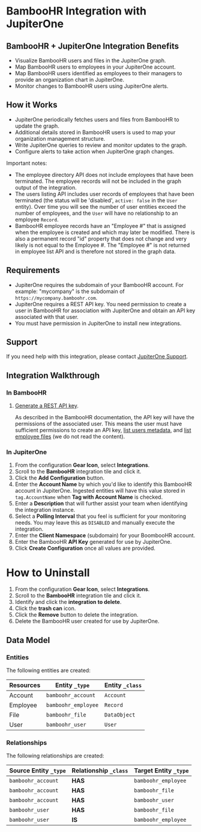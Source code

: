 # BambooHR Integration with JupiterOne

## BambooHR + JupiterOne Integration Benefits

*   Visualize BambooHR users and files in the JupiterOne graph.
*   Map BambooHR users to employees in your JupiterOne account.
*   Map BambooHR users identified as employees to their managers to provide an
    organization chart in JupiterOne.
*   Monitor changes to BambooHR users using JupiterOne alerts.

## How it Works

*   JupiterOne periodically fetches users and files from BambooHR to update the
    graph.
*   Additional details stored in BambooHR users is used to map your organization
    management structure.
*   Write JupiterOne queries to review and monitor updates to the graph.
*   Configure alerts to take action when JupiterOne graph changes.

Important notes:

*   The employee directory API does not include employees that have been
    terminated. The employee records will not be included in the graph output of
    the integration.
*   The users listing API includes user records of employees that have been
    terminated (the status will be 'disabled', `active: false` in the `User`
    entity). Over time you will see the number of user entities exceed the number
    of employees, and the `User` will have no relationship to an employee
    `Record`.
*   BambooHR employee records have an "Employee #" that is assigned when the
    employee is created and which may later be modified. There is also a permanent
    record "id" property that does not change and very likely is not equal to the
    Employee #. The "Employee #" is not returned in employee list API and is
    therefore not stored in the graph data.

## Requirements

*   JupiterOne requires the subdomain of your BambooHR account. For example:
    "mycompany" is the subdomain of `https://mycompany.bamboohr.com`.
*   JupiterOne requires a REST API key. You need permission to create a user in
    BambooHR for association with JupiterOne and obtain an API key associated with
    that user.
*   You must have permission in JupiterOne to install new integrations.

## Support

If you need help with this integration, please contact
[JupiterOne Support](https://support.jupiterone.io).

## Integration Walkthrough

### In BambooHR

1.  [Generate a REST API key](https://documentation.bamboohr.com/docs/getting-started).

    As described in the BambooHR documentation, the API key will have the
    permissions of the associated user. This means the user must have sufficient
    permissions to create an API key,
    [list users metadata](https://www.bamboohr.com/api/documentation/metadata.php),
    and
    [list employee files](https://www.bamboohr.com/api/documentation/employees.php)
    (we do not read the content).

### In JupiterOne

1.  From the configuration **Gear Icon**, select **Integrations**.
2.  Scroll to the **BambooHR** integration tile and click it.
3.  Click the **Add Configuration** button.
4.  Enter the **Account Name** by which you'd like to identify this BambooHR
    account in JupiterOne. Ingested entities will have this value stored in
    `tag.AccountName` when **Tag with Account Name** is checked.
5.  Enter a **Description** that will further assist your team when identifying
    the integration instance.
6.  Select a **Polling Interval** that you feel is sufficient for your monitoring
    needs. You may leave this as `DISABLED` and manually execute the integration.
7.  Enter the **Client Namespace** (subdomain) for your BoombooHR account.
8.  Enter the BambooHR **API Key** generated for use by JupiterOne.
9.  Click **Create Configuration** once all values are provided.

# How to Uninstall

1.  From the configuration **Gear Icon**, select **Integrations**.
2.  Scroll to the **BambooHR** integration tile and click it.
3.  Identify and click the **integration to delete**.
4.  Click the **trash can** icon.
5.  Click the **Remove** button to delete the integration.
6.  Delete the BambooHR user created for use by JupiterOne.

<!-- {J1_DOCUMENTATION_MARKER_START} -->

<!--
********************************************************************************
NOTE: ALL OF THE FOLLOWING DOCUMENTATION IS GENERATED USING THE
"j1-integration document" COMMAND. DO NOT EDIT BY HAND! PLEASE SEE THE DEVELOPER
DOCUMENTATION FOR USAGE INFORMATION:

https://github.com/JupiterOne/sdk/blob/main/docs/integrations/development.md
********************************************************************************
-->

## Data Model

### Entities

The following entities are created:

| Resources | Entity `_type`      | Entity `_class` |
| --------- | ------------------- | --------------- |
| Account   | `bamboohr_account`  | `Account`       |
| Employee  | `bamboohr_employee` | `Record`        |
| File      | `bamboohr_file`     | `DataObject`    |
| User      | `bamboohr_user`     | `User`          |

### Relationships

The following relationships are created:

| Source Entity `_type` | Relationship `_class` | Target Entity `_type` |
| --------------------- | --------------------- | --------------------- |
| `bamboohr_account`    | **HAS**               | `bamboohr_employee`   |
| `bamboohr_account`    | **HAS**               | `bamboohr_file`       |
| `bamboohr_account`    | **HAS**               | `bamboohr_user`       |
| `bamboohr_user`       | **HAS**               | `bamboohr_file`       |
| `bamboohr_user`       | **IS**                | `bamboohr_employee`   |

<!--
********************************************************************************
END OF GENERATED DOCUMENTATION AFTER BELOW MARKER
********************************************************************************
-->

<!-- {J1_DOCUMENTATION_MARKER_END} -->
 
<!--  jupiterOneDocVersion=0-5-0 -->